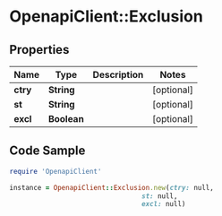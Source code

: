 # OpenapiClient::Exclusion

## Properties

Name | Type | Description | Notes
------------ | ------------- | ------------- | -------------
**ctry** | **String** |  | [optional] 
**st** | **String** |  | [optional] 
**excl** | **Boolean** |  | [optional] 

## Code Sample

```ruby
require 'OpenapiClient'

instance = OpenapiClient::Exclusion.new(ctry: null,
                                 st: null,
                                 excl: null)
```


